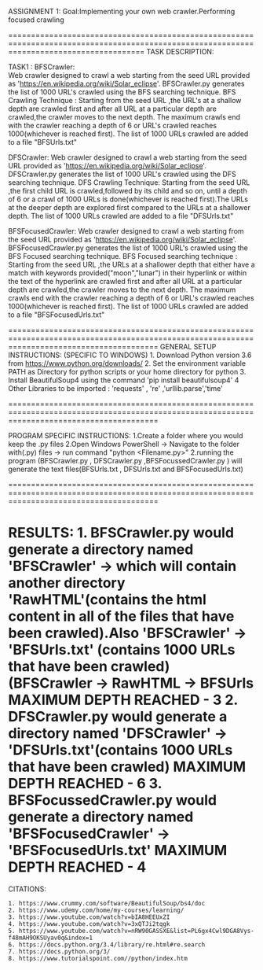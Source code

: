 ASSIGNMENT 1:
Goal:Implementing your own web crawler.Performing focused crawling

==========================================================================================================================================
TASK DESCRIPTION:

TASK1 : 
BFSCrawler:     
		Web crawler designed to crawl a web starting from the seed URL provided as 'https://en.wikipedia.org/wiki/Solar_eclipse'.
		BFSCrawler.py generates the list of 1000 URL's crawled using the BFS searching technique.
		BFS Crawling Technique : Starting from the seed URL ,the URL's at a shallow depth are crawled first 
		and after all URL at a particular depth are crawled,the crawler moves to the next depth.
		The maximum crawls end with the crawler reaching a depth of 6 or URL's crawled reaches 1000(whichever is reached first).
		The list of 1000 URLs crawled are added to a file "BFSUrls.txt"
		
DFSCrawler:
		Web crawler designed to crawl a web starting from the seed URL provided as 'https://en.wikipedia.org/wiki/Solar_eclipse'.
		DFSCrawler.py generates the list of 1000 URL's crawled using the DFS searching technique.
		DFS Crawling Technique: Starting from the seed URL ,the first child URL is crawled,followed by its child and so on,
		until a depth of 6 or a crawl of 1000 URLs is done(whichever is reached first).The URLs at the deeper depth are
		explored first compared to the URLs at a shallower depth.
		The list of 1000 URLs crawled are added to a file "DFSUrls.txt"
		
BFSFocusedCrawler:
		Web crawler designed to crawl a web starting from the seed URL provided as 'https://en.wikipedia.org/wiki/Solar_eclipse'.
		BFSFocusedCrawler.py generates the list of 1000 URL's crawled using the BFS Focused searching technique.
		BFS Focused searching technique : Starting from the seed URL ,the URLs at a shallower depth that either have a 
		match with keywords provided("moon","lunar") in their hyperlink or within the text of the hyperlink are crawled first
		and after all URL at a particular depth are crawled,the crawler moves to the next depth.
		The maximum crawls end with the crawler reaching a depth of 6 or URL's crawled reaches 1000(whichever is reached first).
		The list of 1000 URLs crawled are added to a file "BFSFocusedUrls.txt"

=============================================================================================================================================
GENERAL SETUP INSTRUCTIONS: (SPECIFIC TO WINDOWS)
	1. Download Python version 3.6 from https://www.python.org/downloads/
	2. Set the environment variable PATH as Directory for python scripts or your home directory for python
	3. Install BeautifulSoup4 using the command 'pip install beautifulsoup4'
	4  Other Libraries to be imported  : 'requests' , 're' ,'urllib.parse','time'

=============================================================================================================================================
	
PROGRAM SPECIFIC INSTRUCTIONS: 
	1.Create a folder where you would keep the .py files
	2.Open Windows PowerShell -> Navigate to the folder with(.py) files -> run command "python <Filename.py>"
	2.running the program  (BFSCrawler.py , DFSCrawler.py ,BFSFocussedCrawler.py ) will generate the text files(BFSUrls.txt , DFSUrls.txt
	  and BFSFocusedUrls.txt)
	
=============================================================================================================================================

RESULTS: 
	1. BFSCrawler.py would generate a directory named 'BFSCrawler' -> which will contain another directory 'RawHTML'(contains
	   the html content in all of the files that have been crawled).Also 'BFSCrawler' -> 'BFSUrls.txt' (contains 1000 URLs that
	   have been crawled)
	 (BFSCrawler -> RawHTML
	       	 -> BFSUrls
	MAXIMUM DEPTH REACHED  - 3
	2. DFSCrawler.py would generate a directory named 'DFSCrawler' -> 'DFSUrls.txt'(contains 1000 URLs that have been crawled)
	MAXIMUM DEPTH REACHED - 6
	3. BFSFocussedCrawler.py would generate a directory named 'BFSFocusedCrawler' -> 'BFSFocusedUrls.txt'
	MAXIMUM DEPTH REACHED - 4
=============================================================================================================================================
CITATIONS:

	1. https://www.crummy.com/software/BeautifulSoup/bs4/doc	
	2. https://www.udemy.com/home/my-courses/learning/
	3. https://www.youtube.com/watch?v=bIA8HEEUxZI
	4. https://www.youtube.com/watch?v=3xQTJi2tqgk
	5. https://www.youtube.com/watch?v=nRW90GASSXE&list=PL6gx4Cwl9DGA8Vys-f48mAH9OKSUyav0q&index=1
	6. https://docs.python.org/3.4/library/re.html#re.search
	7. https://docs.python.org/3/
	8. https://www.tutorialspoint.com//python/index.htm
